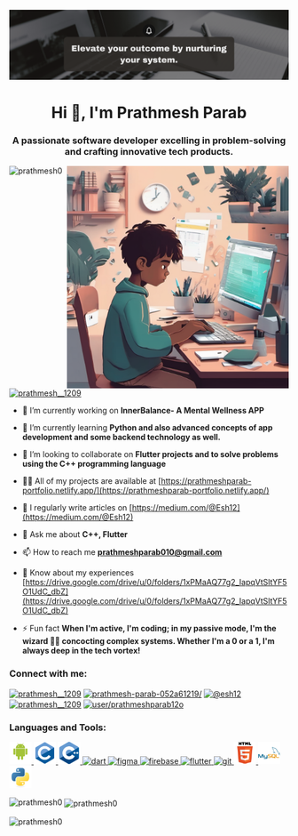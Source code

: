 [![MasterHead](https://github.com/prathmesh0/git_profile/blob/main/git_banner.png?raw=true)]([https://rishavchanda.io](https://prathmeshparab-portfolio.netlify.app/))
<h1 align="center">Hi 👋, I'm Prathmesh Parab</h1>
<h3 align="center">A passionate software developer excelling in problem-solving and crafting innovative tech products.</h3>
<img align="right" alt="Coding" width="400" src="https://github.com/prathmesh0/git_profile/blob/main/git_main_img.png?raw=true">

<p align="left"> <img src="https://komarev.com/ghpvc/?username=prathmesh0&label=Profile%20views&color=0e75b6&style=flat" alt="prathmesh0" /> </p>
<p align="left"> <a href="https://twitter.com/prathmesh__1209" target="blank"><img src="https://img.shields.io/twitter/follow/prathmesh__1209?logo=twitter&style=for-the-badge" alt="prathmesh__1209" /></a> </p>

- 🔭 I’m currently working on **InnerBalance- A Mental Wellness APP**

- 🌱 I’m currently learning **Python and also advanced concepts of app development and some backend technology as well.**

- 👯 I’m looking to collaborate on **Flutter projects and to solve problems using the C++ programming language**

- 👨‍💻 All of my projects are available at [https://prathmeshparab-portfolio.netlify.app/](https://prathmeshparab-portfolio.netlify.app/)

- 📝 I regularly write articles on [https://medium.com/@Esh12](https://medium.com/@Esh12)

- 💬 Ask me about **C++, Flutter**

- 📫 How to reach me **prathmeshparab010@gmail.com**

- 📄 Know about my experiences [https://drive.google.com/drive/u/0/folders/1xPMaAQ77g2_IapqVtSltYF5O1UdC_dbZ](https://drive.google.com/drive/u/0/folders/1xPMaAQ77g2_IapqVtSltYF5O1UdC_dbZ)

- ⚡ Fun fact **When I'm active, I'm coding; in my passive mode, I'm the wizard 🧙‍♂️ concocting complex systems. Whether I'm a 0 or a 1, I'm always deep in the tech vortex!**

<h3 align="left">Connect with me:</h3>
<p align="left">
<a href="https://twitter.com/prathmesh__1209" target="blank"><img align="center" src="https://raw.githubusercontent.com/rahuldkjain/github-profile-readme-generator/master/src/images/icons/Social/twitter.svg" alt="prathmesh__1209" height="30" width="40" /></a>
<a href="https://linkedin.com/in/prathmesh-parab-052a61219/" target="blank"><img align="center" src="https://raw.githubusercontent.com/rahuldkjain/github-profile-readme-generator/master/src/images/icons/Social/linked-in-alt.svg" alt="prathmesh-parab-052a61219/" height="30" width="40" /></a>
<a href="https://medium.com/@esh12" target="blank"><img align="center" src="https://raw.githubusercontent.com/rahuldkjain/github-profile-readme-generator/master/src/images/icons/Social/medium.svg" alt="@esh12" height="30" width="40" /></a>
<a href="https://www.leetcode.com/prathmesh__1209" target="blank"><img align="center" src="https://raw.githubusercontent.com/rahuldkjain/github-profile-readme-generator/master/src/images/icons/Social/leet-code.svg" alt="prathmesh__1209" height="30" width="40" /></a>
<a href="https://auth.geeksforgeeks.org/user/user/prathmeshparab12o" target="blank"><img align="center" src="https://raw.githubusercontent.com/rahuldkjain/github-profile-readme-generator/master/src/images/icons/Social/geeks-for-geeks.svg" alt="user/prathmeshparab12o" height="30" width="40" /></a>
</p>

<h3 align="left">Languages and Tools:</h3>
<p align="left"> <a href="https://developer.android.com" target="_blank" rel="noreferrer"> <img src="https://raw.githubusercontent.com/devicons/devicon/master/icons/android/android-original-wordmark.svg" alt="android" width="40" height="40"/> </a> <a href="https://www.cprogramming.com/" target="_blank" rel="noreferrer"> <img src="https://raw.githubusercontent.com/devicons/devicon/master/icons/c/c-original.svg" alt="c" width="40" height="40"/> </a> <a href="https://www.w3schools.com/cpp/" target="_blank" rel="noreferrer"> <img src="https://raw.githubusercontent.com/devicons/devicon/master/icons/cplusplus/cplusplus-original.svg" alt="cplusplus" width="40" height="40"/> </a> <a href="https://dart.dev" target="_blank" rel="noreferrer"> <img src="https://www.vectorlogo.zone/logos/dartlang/dartlang-icon.svg" alt="dart" width="40" height="40"/> </a> <a href="https://www.figma.com/" target="_blank" rel="noreferrer"> <img src="https://www.vectorlogo.zone/logos/figma/figma-icon.svg" alt="figma" width="40" height="40"/> </a> <a href="https://firebase.google.com/" target="_blank" rel="noreferrer"> <img src="https://www.vectorlogo.zone/logos/firebase/firebase-icon.svg" alt="firebase" width="40" height="40"/> </a> <a href="https://flutter.dev" target="_blank" rel="noreferrer"> <img src="https://www.vectorlogo.zone/logos/flutterio/flutterio-icon.svg" alt="flutter" width="40" height="40"/> </a> <a href="https://git-scm.com/" target="_blank" rel="noreferrer"> <img src="https://www.vectorlogo.zone/logos/git-scm/git-scm-icon.svg" alt="git" width="40" height="40"/> </a> <a href="https://www.w3.org/html/" target="_blank" rel="noreferrer"> <img src="https://raw.githubusercontent.com/devicons/devicon/master/icons/html5/html5-original-wordmark.svg" alt="html5" width="40" height="40"/> </a> <a href="https://www.mysql.com/" target="_blank" rel="noreferrer"> <img src="https://raw.githubusercontent.com/devicons/devicon/master/icons/mysql/mysql-original-wordmark.svg" alt="mysql" width="40" height="40"/> </a> <a href="https://www.python.org" target="_blank" rel="noreferrer"> <img src="https://raw.githubusercontent.com/devicons/devicon/master/icons/python/python-original.svg" alt="python" width="40" height="40"/> </a> </p>

<p><img align="left" src="https://github-readme-stats.vercel.app/api/top-langs?username=prathmesh0&show_icons=true&locale=en&layout=compact" alt="prathmesh0" /></p>

<p>&nbsp;<img align="center" src="https://github-readme-stats.vercel.app/api?username=prathmesh0&show_icons=true&locale=en" alt="prathmesh0" /></p>

<p><img align="center" src="https://github-readme-streak-stats.herokuapp.com/?user=prathmesh0&" alt="prathmesh0" /></p>
